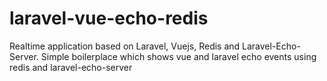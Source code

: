 # laravel-vue-echo-redis
Realtime  application based on Laravel, Vuejs, Redis and Laravel-Echo-Server. Simple boilerplace which shows vue and laravel echo events using redis and laravel-echo-server
